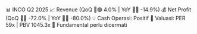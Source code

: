 📊 INCO Q2 2025
📈 Revenue (QoQ 🔼🟢 4.0% | YoY 🔻🔴 -14.9%)
💰 Net Profit (QoQ 🔻🔴 -72.0% | YoY 🔻🔴 -80.0%)
💡 Cash Operasi: Positif
🧮 Valuasi: PER 59x | PBV 1045.3x
🧱 Fundamental perlu dicermati
